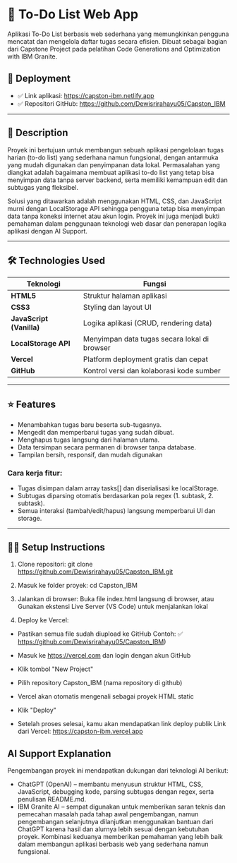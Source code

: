 # 📝 To-Do List Web App
Aplikasi To-Do List berbasis web sederhana yang memungkinkan pengguna mencatat dan mengelola daftar tugas secara efisien. Dibuat sebagai bagian dari Capstone Project pada pelatihan Code Generations and Optimization with IBM Granite.

## 🚀 Deployment
- ✅ Link aplikasi: https://capston-ibm.netlify.app
- ✅ Repositori GitHub: https://github.com/Dewisrirahayu05/Capston_IBM

---

## 📌 Description

Proyek ini bertujuan untuk membangun sebuah aplikasi pengelolaan tugas harian (to-do list) yang sederhana namun fungsional, dengan antarmuka yang mudah digunakan dan penyimpanan data lokal. Permasalahan yang diangkat adalah bagaimana membuat aplikasi to-do list yang tetap bisa menyimpan data tanpa server backend, serta memiliki kemampuan edit dan subtugas yang fleksibel.

Solusi yang ditawarkan adalah menggunakan HTML, CSS, dan JavaScript murni dengan LocalStorage API sehingga pengguna tetap bisa menyimpan data tanpa koneksi internet atau akun login. Proyek ini juga menjadi bukti pemahaman dalam penggunaan teknologi web dasar dan penerapan logika aplikasi dengan AI Support.

---

## 🛠️ Technologies Used
| Teknologi                | Fungsi                                       |
| ------------------------ | -------------------------------------------- |
| **HTML5**                | Struktur halaman aplikasi                    |
| **CSS3**                 | Styling dan layout UI                        |
| **JavaScript (Vanilla)** | Logika aplikasi (CRUD, rendering data)       |
| **LocalStorage API**     | Menyimpan data tugas secara lokal di browser |
| **Vercel**               | Platform deployment gratis dan cepat         |
| **GitHub**               | Kontrol versi dan kolaborasi kode sumber     |

---

## ⭐ Features
- Menambahkan tugas baru beserta sub-tugasnya.
- Mengedit dan memperbarui tugas yang sudah dibuat.
- Menghapus tugas langsung dari halaman utama.
- Data tersimpan secara permanen di browser tanpa database.
- Tampilan bersih, responsif, dan mudah digunakan

### Cara kerja fitur:
- Tugas disimpan dalam array tasks[] dan diserialisasi ke localStorage.
- Subtugas diparsing otomatis berdasarkan pola regex (1. subtask, 2. subtask).
- Semua interaksi (tambah/edit/hapus) langsung memperbarui UI dan storage.

---

## 🧑‍💻 Setup Instructions
1. Clone repositori:
git clone https://github.com/Dewisrirahayu05/Capston_IBM.git

2. Masuk ke folder proyek:
cd Capston_IBM

3. Jalankan di browser:
Buka file index.html langsung di browser, atau Gunakan ekstensi Live Server (VS Code) untuk menjalankan lokal

4. Deploy ke Vercel:
- Pastikan semua file sudah diupload ke GitHub
Contoh:
✅ https://github.com/Dewisrirahayu05/Capston_IBM)

- Masuk ke https://vercel.com dan login dengan akun GitHub

- Klik tombol "New Project"

- Pilih repository Capston_IBM (nama repository di github)

- Vercel akan otomatis mengenali sebagai proyek HTML static

- Klik "Deploy"

- Setelah proses selesai, kamu akan mendapatkan link deploy publik
Link dari Vercel: https://capston-ibm.vercel.app

## AI Support Explanation
Pengembangan proyek ini mendapatkan dukungan dari teknologi AI berikut:
- ChatGPT (OpenAI) – membantu menyusun struktur HTML, CSS, JavaScript, debugging kode, parsing subtugas dengan regex, serta penulisan README.md.
- IBM Granite AI – sempat digunakan untuk memberikan saran teknis dan pemecahan masalah pada tahap awal pengembangan, namun pengembangan selanjutnya dilanjutkan menggunakan bantuan dari ChatGPT karena hasil dan alurnya lebih sesuai dengan kebutuhan proyek.
Kombinasi keduanya memberikan pemahaman yang lebih baik dalam membangun aplikasi berbasis web yang sederhana namun fungsional.
